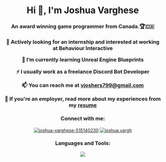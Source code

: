 <h1 align="center">Hi 👋, I'm Joshua Varghese</h1>
<h3 align="center">An award winning game programmer from Canada.🏆🇨🇦</h3>

<h3 align="center">

🔭 Actively looking for an internship and interested at working at **Behaviour Interactive**

🌱 I’m currently learning **Unreal Engine Blueprints**

⚡️ I usually work as a freelance **Discord Bot Developer**

📫 You can reach me at **vjoshers799@gmail.com**

📄 If you're an employer, read more about my experiences from my <a href="https://docs.google.com/document/d/1R6xS4hrdgKNuNdbwImwolvidcmGKpHGv-eNK_wPPtbk/edit?usp=sharing">resume</a>
</h3>


<h3 align="center">Connect with me:</h3>
<p align="center">
<a href="https://linkedin.com/in/joshua-varghese-515140230" target="blank"><img align="center" src="https://skillicons.dev/icons?i=linkedin" alt="joshua-varghese-515140230" /></a>
<a href="https://instagram.com/joshua.vargh" target="blank"><img align="center" src="https://skillicons.dev/icons?i=instagram" alt="joshua.vargh" /></a>
</p>

<h3 align="center">Languages and Tools:</h3>
<p align="center">
  <a href="https://skillicons.dev">
    <img src="https://skillicons.dev/icons?i=unreal,unity,godot,visualstudio,vscode,cpp,cs,python,discord,java,sqlite,mysql" />
  </a>
</p>


